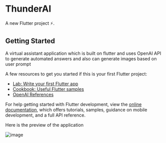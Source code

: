 # ThunderAI 

A new Flutter project :zap:.

## Getting Started

A virtual assistant application which is built on flutter and uses OpenAI API to generate automated answers and also can generate images based on user prompt

A few resources to get you started if this is your first Flutter project:

- [Lab: Write your first Flutter app](https://docs.flutter.dev/get-started/codelab)
- [Cookbook: Useful Flutter samples](https://docs.flutter.dev/cookbook)
- [OpenAI References](https://platform.openai.com/docs/api-reference)

For help getting started with Flutter development, view the
[online documentation](https://docs.flutter.dev/), which offers tutorials,
samples, guidance on mobile development, and a full API reference.

Here is the preview of the application

![image]("ThunderAI-Virtual-Assistant/Snipaste_2023-06-21_01-05-20.png")
